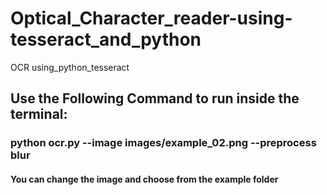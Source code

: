 # Optical_Character_reader-using-tesseract_and_python
OCR using_python_tesseract
## Use the Following Command to run inside the terminal:
### python ocr.py --image images/example_02.png  --preprocess blur
#### You can change the image and choose from the example folder
